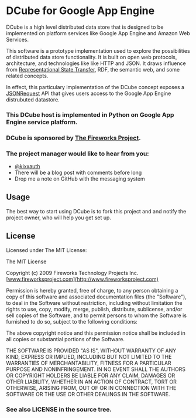 DCube for Google App Engine
===========================

DCube is a high level distributed data store that is designed to be implemented
on platform services like Google App Engine and Amazon Web Services.

This software is a prototype implementation used to explore the possibilities
of distributed data store functionality. It is built on open web protocols,
architecture, and technologies like like HTTP and JSON. It draws influence from
[Representational State Transfer][2], RDF, the semantic web, and some related
concepts.

In effect, this particulary implementation of the DCube concept exposes a
[JSONRequest][3] API that gives users access to the Google App Engine
distrubuted datastore.

### This DCube host is implemented in Python on Google App Engine service platform.

### DCube is sponsored by [The Fireworks Project](http://www.fireworksproject.com).

### The project manager would like to hear from you:
  - [@kixxauth](http://twitter.com/kixxauth)
  - There will be a blog post with comments before long
  - Drop me a note on GitHub with the messaging system

Usage
-----
The best way to start using DCube is to fork this project and and notify the
project owner, who will help you get set up.

License
-------
Licensed under The MIT License:

The MIT License

Copyright (c) 2009 Fireworks Technology Projects Inc.
[www.fireworksproject.com](http://www.fireworksproject.com)

Permission is hereby granted, free of charge, to any person obtaining a copy
of this software and associated documentation files (the "Software"), to deal
in the Software without restriction, including without limitation the rights
to use, copy, modify, merge, publish, distribute, sublicense, and/or sell
copies of the Software, and to permit persons to whom the Software is
furnished to do so, subject to the following conditions:

The above copyright notice and this permission notice shall be included in
all copies or substantial portions of the Software.

THE SOFTWARE IS PROVIDED "AS IS", WITHOUT WARRANTY OF ANY KIND, EXPRESS OR
IMPLIED, INCLUDING BUT NOT LIMITED TO THE WARRANTIES OF MERCHANTABILITY,
FITNESS FOR A PARTICULAR PURPOSE AND NONINFRINGEMENT. IN NO EVENT SHALL THE
AUTHORS OR COPYRIGHT HOLDERS BE LIABLE FOR ANY CLAIM, DAMAGES OR OTHER
LIABILITY, WHETHER IN AN ACTION OF CONTRACT, TORT OR OTHERWISE, ARISING FROM,
OUT OF OR IN CONNECTION WITH THE SOFTWARE OR THE USE OR OTHER DEALINGS IN
THE SOFTWARE.

### See also LICENSE in the source tree. ###

  [1]:http://www.w3.org/RDF/
  [2]:http://www.ics.uci.edu/~fielding/pubs/dissertation/rest_arch_style.htm
  [3]:http://www.json.org/JSONRequest.html
